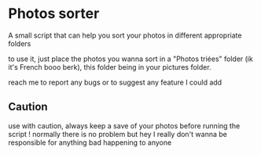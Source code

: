 # Photos sorter

A small script that can help you sort your photos in different appropriate folders

to use it, just place the photos you wanna sort in a "Photos triées" folder (ik it's French booo berk), this folder being in your pictures folder.

reach me to report any bugs or to suggest any feature I could add

## Caution

use with caution, always keep a save of your photos before running the script !
normally there is no problem but hey I really don't wanna be responsible for anything bad happening to anyone
